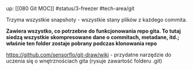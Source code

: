 up: [[080 Git MOC]]
#status/3-freezer
#tech-area/git 

Trzyma wszystkie snapshoty - wszystkie stany plików z każdego commita.

**Zawiera wszystko, co potrzebne do funkcjonowania repo gita. To tutaj siedzą wszystkie skompresowane dane o commitach, metadane, itd.; właśnie ten folder zostaje pobrany podczas klonowania repo**

https://github.com/sensorflo/git-draw/wiki - przydatne narzędzie do uczenia się o wnętrznościach gita (rysuje zawartość folderu .git)
